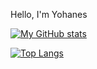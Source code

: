Hello, I'm Yohanes

[![My GitHub stats](https://github-readme-stats.vercel.app/api?username=Y0h4n3s&count_private=true&show_icons=true)](https://github.com/Y0h4n3s/github-readme-stats)

[![Top Langs](https://github-readme-stats.vercel.app/api/top-langs/?username=Y0h4n3s&count_private=true&show_icons=true&hide=css,html,scss,pgsql)](https://github.com/Y0h4n3s/github-readme-stats)
